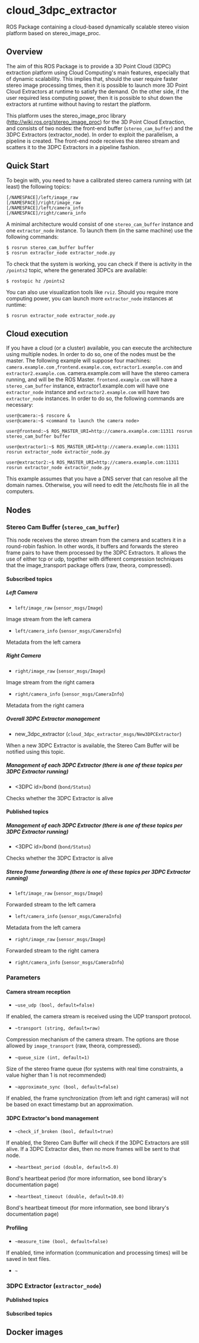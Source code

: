# cloud_3dpc_extractor
ROS Package containing a cloud-based dynamically scalable stereo vision platform based on stereo_image_proc.

## Overview
The aim of this ROS Package is to provide a 3D Point Cloud (3DPC) extraction platform using Cloud Computing's main 
features, especially that of dynamic scalability. This implies that, should the user require faster stereo image 
processing times, then it is possible to launch more 3D Point Cloud Extractors at runtime to satisfy the demand. On the other
side, if the user required less computing power, then it is possible to shut down the extractors at runtime without
having to restart the platform. 

This platform uses the stereo_image_proc library (http://wiki.ros.org/stereo_image_proc) for the 3D Point Cloud Extraction,
and consists of two nodes: the front-end buffer (`stereo_cam_buffer`) and the 3DPC Extractors (extractor_node). In order
to exploit the parallelism, a pipeline is created. The front-end node receives the stereo stream and scatters it to the 3DPC Extractors in a pipeline fashion. 

## Quick Start
To begin with, you need to have a calibrated stereo camera running with (at least) the following topics:
```
[/NAMESPACE]/left/image_raw
[/NAMESPACE]/right/image_raw
[/NAMESPACE]/left/camera_info
[/NAMESPACE]/right/camera_info
```
A minimal architecture would consist of one `stereo_cam_buffer` instance and one `extractor_node` instance. To launch them (in the same machine) use the following commands:
```
$ rosrun stereo_cam_buffer buffer
$ rosrun extractor_node extractor_node.py
```
To check that the system is working, you can check if there is activity in the `/points2` topic, where the generated 3DPCs are available:

`$ rostopic hz /points2`

You can also use visualization tools like `rviz`. Should you require more computing power, you can launch more `extractor_node` instances at runtime:

`$ rosrun extractor_node extractor_node.py`

## Cloud execution
If you have a cloud (or a cluster) available, you can execute the architecture using multiple nodes. In order to do so, one of the nodes must be the master. The following example will suppose four machines: `camera.example.com` ,`frontend.example.com`, `extractor1.example.com` and `extractor2.example.com`. camera.example.com will have the stereo camera running, and will be the ROS Master. `frontend.example.com` will have a `stereo_cam_buffer` instance, extractor1.example.com will have one `extractor_node` instance and `extractor2.example.com` will have two `extractor_node` instances. In order to do so, the following commands are necessary:

```
user@camera:~$ roscore &
user@camera:~$ <command to launch the camera node>

user@frontend:~$ ROS_MASTER_URI=http://camera.example.com:11311 rosrun stereo_cam_buffer buffer

user@extractor1:~$ ROS_MASTER_URI=http://camera.example.com:11311 rosrun extractor_node extractor_node.py

user@extractor2:~$ ROS_MASTER_URI=http://camera.example.com:11311 rosrun extractor_node extractor_node.py
```

This example assumes that you have a DNS server that can resolve all the domain names. Otherwise, you will need to
edit the /etc/hosts file in all the computers. 

## Nodes

### Stereo Cam Buffer (`stereo_cam_buffer`)
This node receives the stereo stream from the camera and scatters it in a round-robin fashion. In other words, it buffers and forwards the stereo frame pairs to have them processed by the 3DPC Extractors. It allows the use of either tcp or udp, together with different compression techniques that the image_transport package offers (raw, theora, compressed). 

#### Subscribed topics
##### Left Camera
* `left/image_raw` (`sensor_msgs/Image`)

 Image stream from the left camera
* `left/camera_info` (`sensor_msgs/CameraInfo`)

 Metadata from the left camera

##### Right Camera
* `right/image_raw` (`sensor_msgs/Image`)

 Image stream from the right camera
* `right/camera_info` (`sensor_msgs/CameraInfo`)

 Metadata from the right camera

##### Overall 3DPC Extractor management
* new_3dpc_extractor (`cloud_3dpc_extractor_msgs/New3DPCExtractor`)
 
When a new 3DPC Extractor is available, the Stereo Cam Buffer will be notified using this topic.

##### Management of each 3DPC Extractor (there is one of these topics per 3DPC Extractor running) 
* <3DPC id>/bond (`bond/Status`)

Checks whether the 3DPC Extractor is alive 

#### Published topics

##### Management of each 3DPC Extractor (there is one of these topics per 3DPC Extractor running) 
* <3DPC id>/bond (`bond/Status`)

Checks whether the 3DPC Extractor is alive 

##### Stereo frame forwarding  (there is one of these topics per 3DPC Extractor running) 

* `left/image_raw` (`sensor_msgs/Image`)

 Forwarded stream to the left camera
* `left/camera_info` (`sensor_msgs/CameraInfo`)

 Metadata from the left camera

* `right/image_raw` (`sensor_msgs/Image`)

Forwarded stream to the right camera

* `right/camera_info` (`sensor_msgs/CameraInfo`)

### Parameters

#### Camera stream reception

* `~use_udp (bool, default=false)`

If enabled, the camera stream is received using the UDP transport protocol.

* `~transport (string, default=raw)`

Compression mechanism of the camera stream. The options are those allowed by `image_transport` (raw, theora, compressed).

* `~queue_size (int, default=1)`

Size of the stereo frame queue (for systems with real time constraints, a value higher than 1 is not recommended) 

* `~approximate_sync (bool, default=false)`
 
If enabled, the frame synchronization (from left and right cameras) will not be based on exact timestamp but an approximation.

#### 3DPC Extractor's bond management

* `~check_if_broken (bool, default=true)`

If enabled, the Stereo Cam Buffer will check if the 3DPC Extractors are still alive. If a 3DPC Extractor dies, then no more frames will be sent to that node. 

* `~heartbeat_period (double, default=5.0)`
 
Bond's heartbeat period (for more information, see bond library's documentation page)

* `~heartbeat_timeout (double, default=10.0)`
 
Bond's heartbeat timeout (for more information, see bond library's documentation page)

#### Profiling

* `~measure_time (bool, default=false)`

If enabled, time information (communication and processing times) will be saved in text files.

* `~`
### 3DPC Extractor (`extractor_node`)

#### Published topics

#### Subscribed topics

## Docker images
